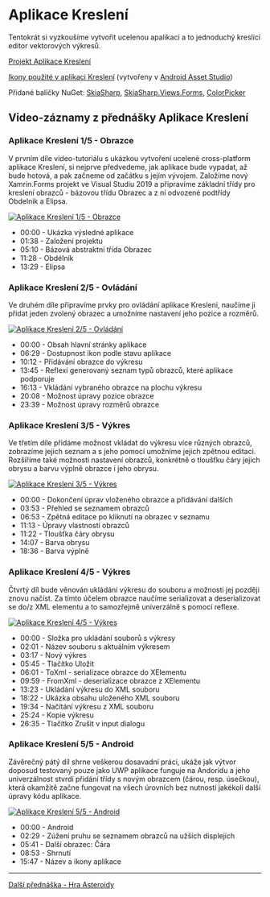 # Aplikace Kreslení

Tentokrát si vyzkoušíme vytvořit ucelenou apalikaci a to jednoduchý kreslící editor vektorových výkresů.

[Projekt Aplikace Kreslení](https://github.com/PetrVobornik/prednasky/tree/master/Xamarin.Forms/08-Kresleni/Kresleni)

[Ikony použité v aplikaci Kreslení](https://github.com/PetrVobornik/prednasky/raw/master/Xamarin.Forms/08-Kresleni/kresleni-ikony.zip) (vytvořeny v [Android Asset Studio](https://romannurik.github.io/AndroidAssetStudio/))

Přidané balíčky NuGet: [SkiaSharp](https://www.nuget.org/packages/SkiaSharp/), [SkiaSharp.Views.Forms](https://www.nuget.org/packages/SkiaSharp.Views.Forms/), [ColorPicker](https://www.nuget.org/packages/Amporis.Xamarin.Forms.ColorPicker/)


## Video-záznamy z přednášky Aplikace Kreslení

### Aplikace Kreslení 1/5 - Obrazce

V prvním díle video-tutoriálu s ukázkou vytvoření ucelené cross-platform aplikace Kreslení, si nejprve předvedeme, jak aplikace bude vypadat, až bude hotová, a pak začneme od začátku s jejím vývojem. Založíme nový Xamrin.Forms projekt ve Visual Studiu 2019 a připravíme základní třídy pro kreslení obrazců - bázovou třídu Obrazec a z ní odvozené podtřídy Obdelnik a Elipsa.

[![Aplikace Kreslení 1/5 - Obrazce](https://img.youtube.com/vi/gGIWSDz1i8E/0.jpg)](https://www.youtube.com/watch?v=gGIWSDz1i8E)

* 00:00 - Ukázka výsledné aplikace
* 01:38 - Založení projektu
* 05:10 - Bázová abstraktní třída Obrazec
* 11:28 - Obdélník
* 13:29 - Elipsa


### Aplikace Kreslení 2/5 - Ovládání

Ve druhém díle připravíme prvky pro ovládání aplikace Kreslení, naučíme ji přidat jeden zvolený obrazec a umožníme nastavení jeho pozice a rozměrů.

[![Aplikace Kreslení 2/5 - Ovládání](https://img.youtube.com/vi/ticE5EtMgcI/0.jpg)](https://www.youtube.com/watch?v=ticE5EtMgcI)

* 00:00 - Obsah hlavní stránky aplikace
* 06:29 - Dostupnost ikon podle stavu aplikace
* 10:12 - Přidávání obrazce do výkresu
* 13:45 - Reflexí generovaný seznam typů obrazců, které aplikace podporuje
* 16:13 - Vkládání vybraného obrazce na plochu výkresu
* 20:08 - Možnost úpravy pozice obrazce
* 23:39 - Možnost úpravy rozměrů obrazce


### Aplikace Kreslení 3/5 - Výkres

Ve třetím díle přidáme možnost vkládat do výkresu více různých obrazců, zobrazíme jejich seznam a s jeho pomocí umožníme jejich zpětnou editaci. Rozšíříme také možnosti nastavení obrazců, konkrétně o tloušťku čáry jejich obrysu a barvu výplně obrazce i jeho obrysu.

[![Aplikace Kreslení 3/5 - Výkres](https://img.youtube.com/vi/SFkRf4V09Xg/0.jpg)](https://www.youtube.com/watch?v=SFkRf4V09Xg)

* 00:00 - Dokončení úprav vloženého obrazce a přidávání dalších
* 03:53 - Přehled se seznamem obrazců
* 06:53 - Zpětná editace po kliknutí na obrazec v seznamu
* 11:13 - Úpravy vlastností obrazců
* 11:22 - Tloušťka čáry obrysu
* 14:07 - Barva obrysu
* 18:36 - Barva výplně


### Aplikace Kreslení 4/5 - Výkres

Čtvrtý díl bude věnován ukládání výkresu do souboru a možnosti jej později znovu načíst. Za tímto účelem obrazce naučíme serializovat a deserializovat se do/z XML elementu a to samozřejmě univerzálně s pomocí reflexe.

[![Aplikace Kreslení 4/5 - Výkres](https://img.youtube.com/vi/861Dipi8wg8/0.jpg)](https://www.youtube.com/watch?v=861Dipi8wg8)

* 00:00 - Složka pro ukládání souborů s výkresy
* 02:01 - Název souboru s aktuálním výkresem
* 03:17 - Nový výkres
* 05:45 - Tlačítko Uložit
* 06:01 - ToXml - serializace obrazce do XElementu
* 09:59 - FromXml - deserializace obrazce z XElementu
* 13:23 - Ukládání výkresu do XML souboru
* 18:22 - Ukázka obsahu uloženého XML souboru
* 19:34 - Načítání výkresu z XML souboru
* 25:24 - Kopie výkresu
* 26:35 - Tlačítko Zrušit v input dialogu


### Aplikace Kreslení 5/5 - Android

Závěrečný pátý díl shrne veškerou dosavadní práci, ukáže jak výtvor doposud testovaný pouze jako UWP aplikace funguje na Andoridu a jeho univerzálnost stvrdí přidání třídy s novým obrazcem (čárou, resp. úsečkou), která okamžitě začne fungovat na všech úrovních bez nutnosti jakékoli další úpravy kódu aplikace.

[![Aplikace Kreslení 5/5 - Android](https://img.youtube.com/vi/SquFQt_S8kg/0.jpg)](https://www.youtube.com/watch?v=SquFQt_S8kg)

* 00:00 - Android
* 02:29 - Zúžení pruhu se seznamem obrazců na užších displejích
* 05:41 - Další obrazec: Čára
* 08:53 - Shrnutí
* 15:47 - Název a ikony aplikace

---

[Další přednáška - Hra Asteroidy](https://github.com/PetrVobornik/prednasky/tree/master/Xamarin.Forms/09-Hra)
